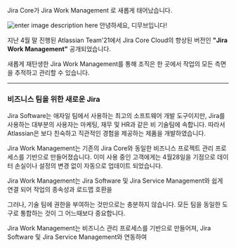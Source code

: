Jira Core가 Jira Work Management 로 새롭게 태어났습니다. 

![enter image description here](https://i1.wp.com/atlassianblog.wpengine.com/wp-content/uploads/2021/04/download-2.png?resize=1560,760&ssl=1)
안녕하세요, 디무브입니다!

지난 4월 말 진행된 Atlassian Team'21에서 Jira Core Cloud의 향상된 버전인 **"Jira Work Management"** 공개되었습니다. 

새롭게 재탄생한 Jira Work Management를 통해 조직은 한 곳에서 작업의 모든 측면을 추적하고 관리할 수 있습니다. 

---
### 비즈니스 팀을 위한 새로운 Jira 

Jira Software는 애자일 팀에서 사용하는 최고의 소프트웨어 개발 도구이지만, Jira를 사용하는 대부분의 사용자는 마케팅, 재무 및 HR과 같은 비 기술팀에 속합니다. 
따라서 Atlassian은 보다 친숙하고 직관적인 경험을 제공하는 제품을 개발하였습니다. 

Jira Work Management는 기존의 Jira Core와 동일한 비즈니스 프로젝트 관리 프로세스를 기반으로 만들어졌습니다. 
이미 사용 중인 고객에게는 4월28일을 기점으로 데이터 손실이나 설정의 변경 없이 자동으로 업데이트 되었습니다. 

Jira Work Management는 Jira Software 및 Jira Service Management와 쉽게 연결 되어 작업의 종속성과 로드맵 호환을 

그러나, 기술 팀에 권한을 부여하는 것만으로는 충분하지 않습니다. 
모든 팀을 동일한 도구로 통합하는 것이 그 어느때보다 중요합니다. 

Jira Work Management는 비즈니스 관리 프로세스를 기반으로 만들어져, Jira Software 및 Jira Service Management와 연동하여 
<!--stackedit_data:
eyJoaXN0b3J5IjpbOTM5NDgzMjY1LC05ODM0Mzc2MjEsMTI5OD
A4MjU1OSwtODE1NjEwNzE0XX0=
-->